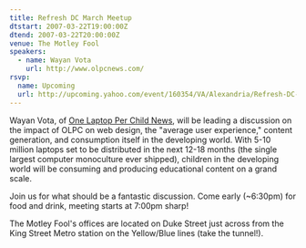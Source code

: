 ```yaml
---
title: Refresh DC March Meetup
dtstart: 2007-03-22T19:00:00Z
dtend: 2007-03-22T20:00:00Z
venue: The Motley Fool
speakers:
  - name: Wayan Vota
    url: http://www.olpcnews.com/
rsvp:
  name: Upcoming
  url: http://upcoming.yahoo.com/event/160354/VA/Alexandria/Refresh-DC-March-meetup/The-Motley-Fool/
---
```


Wayan Vota, of [One Laptop Per Child News](http://www.olpcnews.com/), will be leading a discussion on the impact of OLPC on web design, the "average user experience," content generation, and consumption itself in the developing world. With 5-10 million laptops set to be distributed in the next 12-18 months (the single largest computer monoculture ever shipped), children in the developing world will be consuming and producing educational content on a grand scale.

Join us for what should be a fantastic discussion. Come early (~6:30pm) for food and drink, meeting starts at 7:00pm sharp!

The Motley Fool's offices are located on Duke Street just across from the King Street Metro station on the Yellow/Blue lines (take the tunnel!).